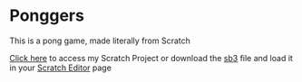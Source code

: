 # Ponggers
This is a pong game, made literally from Scratch


<a href="[https://scratch.mit.edu/projects/74468865](https://scratch.mit.edu/projects/744688652/)" target="_blank">Click here</a> to access my Scratch Project or download the <a href="https://github.com/lucasmbf/Ponggers/blob/main/Ponggers.sb3" target="_blank">sb3</a> file and load it in your 
<a href="https://scratch.mit.edu/projects/editor/" target="_blank">Scratch Editor</a> page
